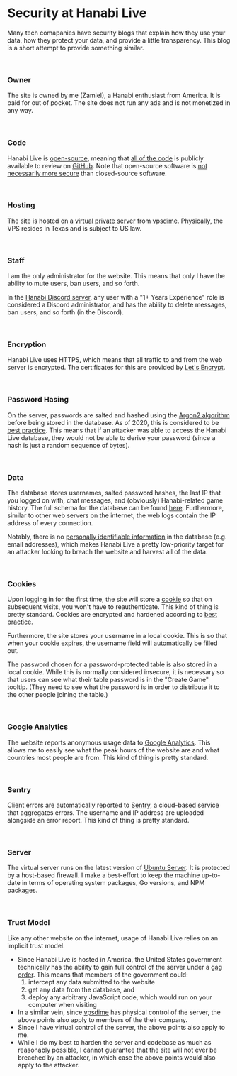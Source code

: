 # Security at Hanabi Live

Many tech comapanies have security blogs that explain how they use your data, how they protect your data, and provide a little transparency. This blog is a short attempt to provide something similar.

<br />

### Owner

The site is owned by me (Zamiel), a Hanabi enthusiast from America. It is paid for out of pocket. The site does not run any ads and is not monetized in any way.

<br />

### Code

Hanabi Live is [open-source](https://en.wikipedia.org/wiki/Open_source), meaning that [all of the code](https://github.com/Zamiell/hanabi-live) is publicly available to review on [GitHub](https://github.com/). Note that open-source software is [not necessarily more secure](https://rubygarage.org/blog/open-source-software-security) than closed-source software.

<br />

### Hosting

The site is hosted on a [virtual private server](https://en.wikipedia.org/wiki/Virtual_private_server) from [vpsdime](https://vpsdime.com/). Physically, the VPS resides in Texas and is subject to US law.

<br />

### Staff

I am the only administrator for the website. This means that only I have the ability to mute users, ban users, and so forth.

In the [Hanabi Discord server](https://discord.gg/FADvkJp), any user with a "1+ Years Experience" role is considered a Discord administrator, and has the ability to delete messages, ban users, and so forth (in the Discord).

<br />

### Encryption

Hanabi Live uses HTTPS, which means that all traffic to and from the web server is encrypted. The certificates for this are provided by [Let's Encrypt](https://letsencrypt.org/).

<br />

### Password Hasing

On the server, passwords are salted and hashed using the [Argon2 algorithm](https://en.wikipedia.org/wiki/Argon2) before being stored in the database. As of 2020, this is considered to be [best practice](https://medium.com/analytics-vidhya/password-hashing-pbkdf2-scrypt-bcrypt-and-argon2-e25aaf41598e). This means that if an attacker was able to access the Hanabi Live database, they would not be able to derive your password (since a hash is just a random sequence of bytes).

<br />

### Data

The database stores usernames, salted password hashes, the last IP that you logged on with, chat messages, and (obviously) Hanabi-related game history. The full schema for the database can be found [here](https://github.com/Zamiell/hanabi-live/blob/master/install/database_schema.sql). Furthermore, similar to other web servers on the internet, the web logs contain the IP address of every connection.

Notably, there is no [personally identifiable information](https://en.wikipedia.org/wiki/Personal_data) in the database (e.g. email addresses), which makes Hanabi Live a pretty low-priority target for an attacker looking to breach the website and harvest all of the data.

<br />

### Cookies

Upon logging in for the first time, the site will store a [cookie](https://en.wikipedia.org/wiki/HTTP_cookie) so that on subsequent visits, you won't have to reauthenticate. This kind of thing is pretty standard. Cookies are encrypted and hardened according to [best practice](https://odino.org/security-hardening-http-cookies/).

Furthermore, the site stores your username in a local cookie. This is so that when your cookie expires, the username field will automatically be filled out.

The password chosen for a password-protected table is also stored in a local cookie. While this is normally considered insecure, it is necessary so that users can see what their table password is in the "Create Game" tooltip. (They need to see what the password is in order to distribute it to the other people joining the table.)

<br />

### Google Analytics

The website reports anonymous usage data to [Google Analytics](https://marketingplatform.google.com/about/analytics/). This allows me to easily see what the peak hours of the website are and what countries most people are from. This kind of thing is pretty standard.

<br />

### Sentry

Client errors are automatically reported to [Sentry](https://sentry.io/welcome/), a cloud-based service that aggregates errors. The username and IP address are uploaded alongside an error report. This kind of thing is pretty standard.

<br />

### Server

The virtual server runs on the latest version of [Ubuntu Server](https://ubuntu.com/download/server). It is protected by a host-based firewall. I make a best-effort to keep the machine up-to-date in terms of operating system packages, Go versions, and NPM packages.

<br />

### Trust Model

Like any other website on the internet, usage of Hanabi Live relies on an implicit trust model.

* Since Hanabi Live is hosted in America, the United States government technically has the ability to gain full control of the server under a [gag order](https://en.wikipedia.org/wiki/Gag_order). This means that members of the government could:
  1) intercept any data submitted to the website
  2) get any data from the database, and
  3) deploy any arbitrary JavaScript code, which would run on your computer when visiting
* In a similar vein, since [vpsdime](https://vpsdime.com/) has physical control of the server, the above points also apply to members of the their company.
* Since I have virtual control of the server, the above points also apply to me.
* While I do my best to harden the server and codebase as much as reasonably possible, I cannot guarantee that the site will not ever be breached by an attacker, in which case the above points would also apply to the attacker.
